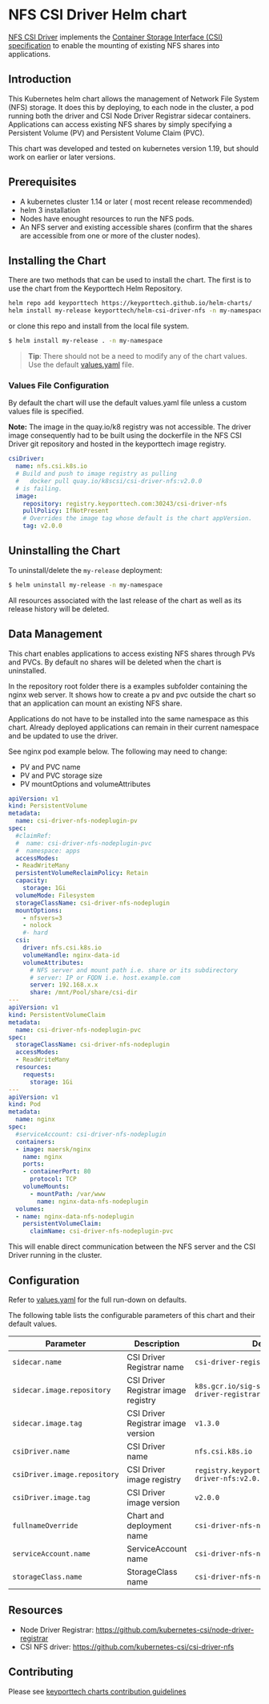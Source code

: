 # NFS CSI Driver Helm chart
[NFS CSI Driver](https://github.com/kubernetes-csi/csi-driver-nfs) implements the [Container Storage Interface (CSI) specification](https://github.com/container-storage-interface/spec/blob/master/spec.md) to enable the mounting of existing NFS shares into applications.

## Introduction

This Kubernetes helm chart allows the management of Network File System (NFS) storage.  It does this by deploying, to each node in the cluster, a pod running both the driver and CSI Node Driver Registrar sidecar containers.  Applications can access existing NFS shares by simply specifying a Persistent Volume (PV) and Persistent Volume Claim (PVC).

This chart was developed and tested on kubernetes version 1.19, but should work on earlier or later versions.

## Prerequisites

- A kubernetes cluster 1.14 or later ( most recent release recommended)
- helm 3 installation
- Nodes have enought resources to run the NFS pods.
- An NFS server and existing accessible shares (confirm that the shares are accessible from one or more of the cluster nodes).

## Installing the Chart

There are two methods that can be used to install the chart.  The first is to use the chart from the Keyporttech Helm Repository.

```bash
helm repo add keyporttech https://keyporttech.github.io/helm-charts/
helm install my-release keyporttech/helm-csi-driver-nfs -n my-namespace
```
or clone this repo and install from the local file system.

```bash
$ helm install my-release . -n my-namespace
```
> **Tip**: There should not be a need to modify any of the chart values.  Use the default [values.yaml](values.yaml) file.
>

### Values File Configuration
By default the chart will use the default values.yaml file unless a custom values file is specified.

**Note:** The image in the quay.io/k8 registry was not accessible.  The driver image consequently had to be built using the dockerfile in the NFS CSI Driver git repository and hosted in the keyporttech image registry.

```yaml
csiDriver:
  name: nfs.csi.k8s.io
  # Build and push to image registry as pulling
  #   docker pull quay.io/k8scsi/csi-driver-nfs:v2.0.0
  # is failing.
  image:
    repository: registry.keyporttech.com:30243/csi-driver-nfs
    pullPolicy: IfNotPresent
    # Overrides the image tag whose default is the chart appVersion.
    tag: v2.0.0

```


## Uninstalling the Chart

To uninstall/delete the `my-release` deployment:

```bash
$ helm uninstall my-release -n my-namespace
```

All resources associated with the last release of the chart as well as its release history will be deleted.

## Data Management

This chart enables applications to access existing NFS shares through PVs and PVCs.  By default no shares will be deleted when the chart is uninstalled.

In the repository root folder there is a examples subfolder containing the nginx web server.  It shows how to create a pv and pvc outside the chart so that an application can mount an existing NFS share.

Applications do not have to be installed into the same namespace as this chart.  Already deployed applications can remain in their current namespace and be updated to use the driver.

See nginx pod example below.  The following may need to change:
* PV and PVC name
* PV and PVC storage size
* PV mountOptions and volumeAttributes


```yaml
apiVersion: v1
kind: PersistentVolume
metadata:
  name: csi-driver-nfs-nodeplugin-pv
spec:
  #claimRef:
  #  name: csi-driver-nfs-nodeplugin-pvc
  #  namespace: apps
  accessModes:
  - ReadWriteMany
  persistentVolumeReclaimPolicy: Retain
  capacity:
    storage: 1Gi
  volumeMode: Filesystem
  storageClassName: csi-driver-nfs-nodeplugin
  mountOptions:
    - nfsvers=3
    - nolock
    #- hard
  csi:
    driver: nfs.csi.k8s.io
    volumeHandle: nginx-data-id
    volumeAttributes:
      # NFS server and mount path i.e. share or its subdirectory
      # server: IP or FQDN i.e. host.example.com
      server: 192.168.x.x
      share: /mnt/Pool/share/csi-dir
---
apiVersion: v1
kind: PersistentVolumeClaim
metadata:
  name: csi-driver-nfs-nodeplugin-pvc
spec:
  storageClassName: csi-driver-nfs-nodeplugin
  accessModes:
  - ReadWriteMany
  resources:
    requests:
      storage: 1Gi
---
apiVersion: v1
kind: Pod
metadata:
  name: nginx
spec:
  #serviceAccount: csi-driver-nfs-nodeplugin
  containers:
  - image: maersk/nginx
    name: nginx
    ports:
    - containerPort: 80
      protocol: TCP
    volumeMounts:
      - mountPath: /var/www
        name: nginx-data-nfs-nodeplugin
  volumes:
  - name: nginx-data-nfs-nodeplugin
    persistentVolumeClaim:
      claimName: csi-driver-nfs-nodeplugin-pvc
```
This will enable direct communication between the NFS server and the CSI Driver running in the cluster.


## Configuration

Refer to [values.yaml](values.yaml) for the full run-down on defaults.

The following table lists the configurable parameters of this chart and their default values.

| Parameter                  | Description                                     | Default                                                    |
| -----------------------    | ---------------------------------------------   | ---------------------------------------------------------- |
| `sidecar.name`                 | CSI Driver Registrar name                            | `csi-driver-registrar`                                                    |
| `sidecar.image.repository`                    | CSI Driver Registrar image registry                     | `k8s.gcr.io/sig-storage/csi-node-driver-registrar`                                                 |
| `sidecar.image.tag`                    | CSI Driver Registrar image version                     | `v1.3.0`                                                 |
| `csiDriver.name`                 | CSI Driver name                            | `nfs.csi.k8s.io`                                                    |
| `csiDriver.image.repository`                    | CSI Driver image registry                     | `registry.keyporttech.com:30243/csi-driver-nfs:v2.0.0`                                                 |
| `csiDriver.image.tag`                    | CSI Driver image version                     | `v2.0.0`                                                 |
| `fullnameOverride`                 | Chart and deployment name                            | `csi-driver-nfs-nodeplugin`                                                    |
| `serviceAccount.name`                 | ServiceAccount name                            | `csi-driver-nfs-nodeplugin`                                                    |
| `storageClass.name`                 | StorageClass name                            | `csi-driver-nfs-nodeplugin`                                                    |

## Resources

* Node Driver Registrar: https://github.com/kubernetes-csi/node-driver-registrar
* CSI NFS driver: https://github.com/kubernetes-csi/csi-driver-nfs

## Contributing

Please see [keyporttech charts contribution guidelines](https://github.com/keyporttech/helm-charts/blob/master/CONTRIBUTING.md)
